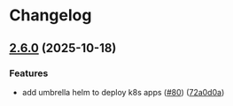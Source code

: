 # Changelog

## [2.6.0](https://github.com/dedsxc/labs/compare/umbrella-app-2.5.1...umbrella-app-2.6.0) (2025-10-18)


### Features

* add umbrella helm to deploy k8s apps ([#80](https://github.com/dedsxc/labs/issues/80)) ([72a0d0a](https://github.com/dedsxc/labs/commit/72a0d0a6ccc7cdff8ec000522b28f5bff61549d5))
